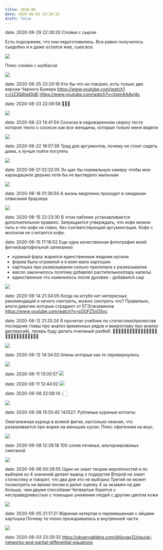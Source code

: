 ```yaml
---
title: 2020-06
date: 2020-06-03 23:29:32
draft: false
---
```


date: 2020-06-29 22:26:20
Слойки с сыром

Есть подозрение, что они недоготовились. Все равно получилось сьедобно и я даже остался жив, сьев все.

![](/img/vk/yme9XOUIiWM.jpg)

Плюс слойки с колбасой

![](/img/vk/E8VSE2HIyR4.jpg)

date: 2020-06-25 23:20:16
Кто бы что ни говорил, есть только две версии Черного Бумера
https://www.youtube.com/watch?v=UZ3Q6lwDIdE
https://www.youtube.com/watch?v=lzgmAAAvj4o

date: 2020-06-23 22:09:58
🤔👇🏻

![](/img/vk/p-XwH4KHB4s.jpg)

date: 2020-06-23 14:41:54
Сосиски в недожаренном сверху тесте которое текло с сосисок как все женщины, которые только меня видели

![](/img/vk/-7qx9Tl7VKg.jpg)

date: 2020-06-22 18:07:36
Тред для аргументов, почему не стоит сидеть дома, а лучше пойти погулять

![](/img/vk/BeD_eZUYCds.jpg)

date: 2020-06-21 02:22:05
Эх щас бы нормальную камеру чтобы мое карандашное дерьмо хотя бы не выглядело мыльным

![](/img/vk/ZI0OUJ9o5vI.jpg)

date: 2020-06-18 01:36:50
А жизнь медленно проходит в ожидании отвисания браузера

![](/img/vk/DnNv-ZZzT0k.jpg)

date: 2020-06-15 22:23:30
В этом паблике устанавливается дополнительное правило:
Запрещается утверждать, что кофе можно пить и что кофе не говно, без соответствующей аргументации. Кофе с молоком не считается кофе.

date: 2020-06-15 17:18:02
Еще одна качественная фотография моей фигни(картофельной запеканки)
- куриный фарш жарился единственным жидким куском
- форма была огромной и я взял мало картошки
- картошка при размазывании сильно прилипала к размазывалке
- масло закончилось поэтому добавлял растительное(пару капель)
- единственное что изменилось после духовки - добавился сыр

![](/img/vk/LAK_dUHQey4.jpg)

date: 2020-06-14 21:34:05
Когда на ютубе нет интересных рекомендаций и нечего смотреть, можно смотреть что? Правильно, влоги девочек которые страдают от ЕГЭ/экзаменов
https://www.youtube.com/watch?v=sOOFZ5nD5yc

date: 2020-06-12 21:25:24
Я прочитал учебник по статистике(пролистав последние главы про анализ временных рядов и микроглаву про анализ дисперсий), теперь буду делать пчелиный раз6е6.
🐝🐝🐝🐝🐝🐝🐝🐝🐝🐝🐝🐝🐝🐝🐝🐝🐝🐝🐝🐝🐝🐝🐝🐝🐝🐝🐝🐝

![](/img/vk/UOxp9wXwJuc.jpg)

date: 2020-06-12 14:34:02
блины которые как то перевернулись

![](/img/vk/pOAsZW8b9mI.jpg)

date: 2020-06-11 13:05:57
![](/img/vk/x-LOQlQrMYw.jpg)

date: 2020-06-11 12:44:02
![](/img/vk/C-RoS8GcKYo.jpg)

date: 2020-06-08 22:08:14
👆🏻

![](/img/vk/N5oCVDJSdJ0.jpg)

date: 2020-06-08 15:55:45
142527. Рубленые куриные котлеты

Омеганежная курица в всякой фигне, настолько нежная, что разваливается при жарке на меньшие куски. Плюс офигенная на вкус.

![](/img/vk/RTlR3O9o4k8.jpg)

date: 2020-06-08 12:28:18
100 слоев печенья, альтернированых сметаной

![](/img/vk/6rm6zu8fEVg.jpg)

date: 2020-06-06 00:26:55
Один не знает теории вероятностей и по выборке из 4 значений делает вывод о подкрутке
Второй не знает статистику и говорит, что два дня это не выборка
Третий не может посмотреть на время писем и делит оценку 4 за экзамен на две больше, чем двумя способами
Четвертые борятся с несправедливостью с помощью унижения людей с другим цветом кожи

![](/img/vk/f5nRtl_2H9M.jpg)

date: 2020-06-05 21:17:21
Жареная натертая и перемешанная с яйцами картошка
Почему то плохо прожаривалась в внутренней части

![](/img/vk/vr5gqTyPFr4.jpg)

date: 2020-06-03 23:29:32
https://observablehq.com/@liuyao12/neural-networks-and-partial-differential-equations
